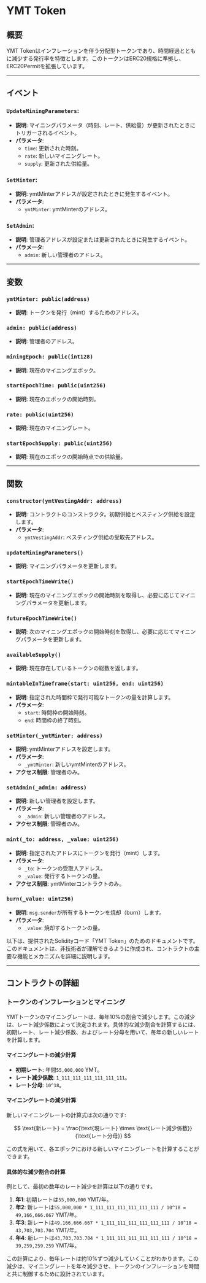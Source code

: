 # YMT Token

## 概要

YMT Tokenはインフレーションを伴う分配型トークンであり、時間経過とともに減少する発行率を特徴とします。このトークンはERC20規格に準拠し、ERC20Permitを拡張しています。

---

## イベント

### `UpdateMiningParameters`:

- **説明**: マイニングパラメータ（時刻、レート、供給量）が更新されたときにトリガーされるイベント。
- **パラメータ**:
  - `time`: 更新された時刻。
  - `rate`: 新しいマイニングレート。
  - `supply`: 更新された供給量。

### `SetMinter`:

- **説明**: ymtMinterアドレスが設定されたときに発生するイベント。
- **パラメータ**:
  - `ymtMinter`: ymtMinterのアドレス。

### `SetAdmin`:

- **説明**: 管理者アドレスが設定または更新されたときに発生するイベント。
- **パラメータ**:
  - `admin`: 新しい管理者のアドレス。

---

## 変数

### `ymtMinter: public(address)`

- **説明**: トークンを発行（mint）するためのアドレス。

### `admin: public(address)`

- **説明**: 管理者のアドレス。

### `miningEpoch: public(int128)`

- **説明**: 現在のマイニングエポック。

### `startEpochTime: public(uint256)`

- **説明**: 現在のエポックの開始時刻。

### `rate: public(uint256)`

- **説明**: 現在のマイニングレート。

### `startEpochSupply: public(uint256)`

- **説明**: 現在のエポックの開始時点での供給量。

---

## 関数

### `constructor(ymtVestingAddr: address)`

- **説明**: コントラクトのコンストラクタ。初期供給とベスティング供給を設定します。
- **パラメータ**:
  - `ymtVestingAddr`: ベスティング供給の受取先アドレス。

### `updateMiningParameters()`

- **説明**: マイニングパラメータを更新します。

### `startEpochTimeWrite()`

- **説明**: 現在のマイニングエポックの開始時刻を取得し、必要に応じてマイニングパラメータを更新します。

### `futureEpochTimeWrite()`

- **説明**: 次のマイニングエポックの開始時刻を取得し、必要に応じてマイニングパラメータを更新します。

### `availableSupply()`

- **説明**: 現在存在しているトークンの総数を返します。

### `mintableInTimeframe(start: uint256, end: uint256)`

- **説明**: 指定された時間枠で発行可能なトークンの量を計算します。
- **パラメータ**:
  - `start`: 時間枠の開始時刻。
  - `end`: 時間枠の終了時刻。

### `setMinter(_ymtMinter: address)`

- **説明**: ymtMinterアドレスを設定します。
- **パラメータ**:
  - `_ymtMinter`: 新しいymtMinterのアドレス。
- **アクセス制限**: 管理者のみ。


### `setAdmin(_admin: address)`

- **説明**: 新しい管理者を設定します。
- **パラメータ**:
  - `_admin`: 新しい管理者のアドレス。
- **アクセス制限**: 管理者のみ。

### `mint(_to: address, _value: uint256)`

- **説明**: 指定されたアドレスにトークンを発行（mint）します。
- **パラメータ**:
  - `_to`: トークンの受取人アドレス。
  - `_value`: 発行するトークンの量。
- **アクセス制限**: ymtMinterコントラクトのみ。

### `burn(_value: uint256)`

- **説明**: `msg.sender`が所有するトークンを焼却（burn）します。
- **パラメータ**:
  - `_value`: 焼却するトークンの量。


以下は、提供されたSolidityコード「YMT Token」のためのドキュメントです。このドキュメントは、非技術者が理解できるように作成され、コントラクトの主要な機能とメカニズムを詳細に説明します。

---

## コントラクトの詳細


### トークンのインフレーションとマイニング

YMTトークンのマイニングレートは、毎年10%の割合で減少します。この減少は、レート減少係数によって決定されます。具体的な減少割合を計算するには、初期レート、レート減少係数、およびレート分母を用いて、毎年の新しいレートを計算します。

#### マイニングレートの減少計算

- **初期レート**: 年間`55,000,000` YMT。
- **レート減少係数**: `1_111_111_111_111_111_111`。
- **レート分母**: `10^18`。

#### マイニングレートの減少計算

新しいマイニングレートの計算式は次の通りです:

$$
\text{新レート} = \frac{\text{現レート} \times \text{レート減少係数}}{\text{レート分母}}
$$

この式を用いて、各エポックにおける新しいマイニングレートを計算することができます。

#### 具体的な減少割合の計算

例として、最初の数年のレート減少を計算は以下の通りです。

1. **年1**: 初期レートは`55,000,000` YMT/年。
2. **年2**: 新レートは`55,000,000 * 1_111_111_111_111_111_111 / 10^18 = 49,166,666.667` YMT/年。
3. **年3**: 新レートは`49,166,666.667 * 1_111_111_111_111_111_111 / 10^18 = 43,703,703.704` YMT/年。
4. **年4**: 新レートは`43,703,703.704 * 1_111_111_111_111_111_111 / 10^18 = 39,259,259.259` YMT/年。

この計算により、毎年レートは約10%ずつ減少していくことがわかります。この減少は、マイニングレートを年々減少させ、トークンのインフレーションを時間と共に制御するために設計されています。

